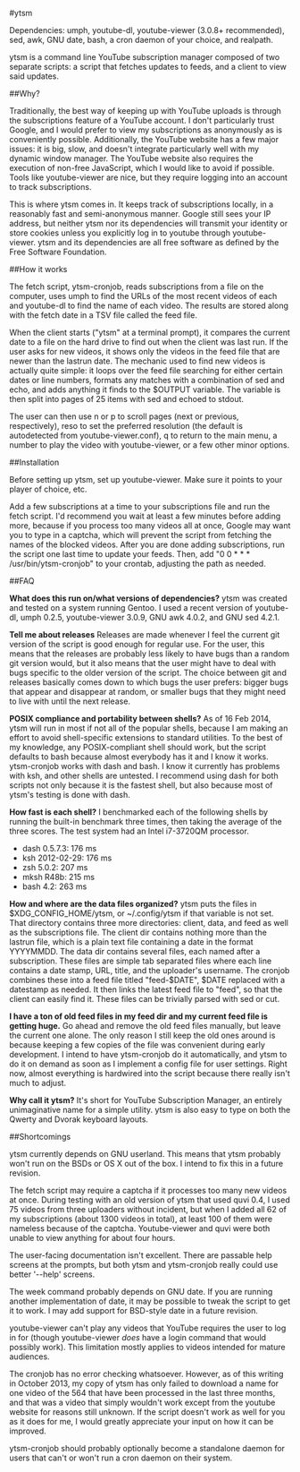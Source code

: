 #ytsm

Dependencies: umph, youtube-dl, youtube-viewer (3.0.8+ recommended), sed, awk, GNU date, bash, a cron daemon of your choice, and realpath.

ytsm is a command line YouTube subscription manager composed of two separate scripts: a script that fetches updates to feeds, and a client to view said updates.

##Why?

Traditionally, the best way of keeping up with YouTube uploads is through the subscriptions feature of a YouTube account. I don't particularly trust Google, and I would prefer to view my subscriptions as anonymously as is conveniently possible. Additionally, the YouTube website has a few major issues: it is big, slow, and doesn't integrate particularly well with my dynamic window manager. The YouTube website also requires the execution of non-free JavaScript, which I would like to avoid if possible. Tools like youtube-viewer are nice, but they require logging into an account to track subscriptions.

This is where ytsm comes in. It keeps track of subscriptions locally, in a reasonably fast and semi-anonymous manner. Google still sees your IP address, but neither ytsm nor its dependencies will transmit your identity or store cookies unless you explicitly log in to youtube through youtube-viewer. ytsm and its dependencies are all free software as defined by the Free Software Foundation.

##How it works

The fetch script, ytsm-cronjob, reads subscriptions from a file on the computer, uses umph to find the URLs of the most recent videos of each and youtube-dl to find the name of each video. The results are stored along with the fetch date in a TSV file called the feed file.

When the client starts ("ytsm" at a terminal prompt), it compares the current date to a file on the hard drive to find out when the client was last run. If the user asks for new videos, it shows only the videos in the feed file that are newer than the lastrun date. The mechanic used to find new videos is actually quite simple: it loops over the feed file searching for either certain dates or line numbers, formats any matches with a combination of sed and echo, and adds anything it finds to the $OUTPUT variable. The variable is then split into pages of 25 items with sed and echoed to stdout.

The user can then use n or p to scroll pages (next or previous, respectively), reso to set the preferred resolution (the default is autodetected from youtube-viewer.conf), q to return to the main menu, a number to play the video with youtube-viewer, or a few other minor options.

##Installation

Before setting up ytsm, set up youtube-viewer. Make sure it points to your player of choice, etc.

Add a few subscriptions at a time to your subscriptions file and run the fetch script. I'd recommend you wait at least a few minutes before adding more, because if you process too many videos all at once, Google may want you to type in a captcha, which will prevent the script from fetching the names of the blocked videos. After you are done adding subscriptions, run the script one last time to update your feeds. Then, add "0 0 * * * /usr/bin/ytsm-cronjob" to your crontab, adjusting the path as needed.

##FAQ

<b>What does this run on/what versions of dependencies?</b>
ytsm was created and tested on a system running Gentoo. I used a recent version of youtube-dl, umph 0.2.5, youtube-viewer 3.0.9, GNU awk 4.0.2, and GNU sed 4.2.1.

<b>Tell me about releases</b>
Releases are made whenever I feel the current git version of the script is good enough for regular use. For the user, this means that the releases are probably less likely to have bugs than a random git version would, but it also means that the user might have to deal with bugs specific to the older version of the script. The choice between git and releases basically comes down to which bugs the user prefers: bigger bugs that appear and disappear at random, or smaller bugs that they might need to live with until the next release.

<b>POSIX compliance and portability between shells?</b>
As of 16 Feb 2014, ytsm will run in most if not all of the popular shells, because I am making an effort to avoid shell-specific extensions to standard utilities. To the best of my knowledge, any POSIX-compliant shell should work, but the script defaults to bash because almost everybody has it and I know it works. ytsm-cronjob works with dash and bash. I know it currently has problems with ksh, and other shells are untested. I recommend using dash for both scripts not only because it is the fastest shell, but also because most of ytsm's testing is done with dash.

<b>How fast is each shell?</b>
I benchmarked each of the following shells by running the built-in benchmark three times, then taking the average of the three scores. The test system had an Intel i7-3720QM processor.

 * dash 0.5.7.3: 176 ms
 * ksh 2012-02-29: 176 ms
 * zsh 5.0.2: 207 ms
 * mksh R48b: 215 ms
 * bash 4.2: 263 ms

<b>How and where are the data files organized?</b>
ytsm puts the files in $XDG_CONFIG_HOME/ytsm, or ~/.config/ytsm if that variable is not set. That directory contains three more directories: client, data, and feed as well as the subscriptions file. The client dir contains nothing more than the lastrun file, which is a plain text file containing a date in the format YYYYMMDD. The data dir contains several files, each named after a subscription. These files are simple tab separated files where each line contains a date stamp, URL, title, and the uploader's username. The cronjob combines these into a feed file titled "feed-$DATE", $DATE replaced with a datestamp as needed. It then links the latest feed file to "feed", so that the client can easily find it. These files can be trivially parsed with sed or cut.

<b>I have a ton of old feed files in my feed dir and my current feed file is getting huge.</b>
Go ahead and remove the old feed files manually, but leave the current one alone. The only reason I still keep the old ones around is because keeping a few copies of the file was convenient during early development. I intend to have ytsm-cronjob do it automatically, and ytsm to do it on demand as soon as I implement a config file for user settings. Right now, almost everything is hardwired into the script because there really isn't much to adjust.

<b>Why call it ytsm?</b>
It's short for YouTube Subscription Manager, an entirely unimaginative name for a simple utility. ytsm is also easy to type on both the Qwerty and Dvorak keyboard layouts.

##Shortcomings

ytsm currently depends on GNU userland. This means that ytsm probably won't run on the BSDs or OS X out of the box. I intend to fix this in a future revision.

The fetch script may require a captcha if it processes too many new videos at once. During testing with an old version of ytsm that used quvi 0.4, I used 75 videos from three uploaders without incident, but when I added all 62 of my subscriptions (about 1300 videos in total), at least 100 of them were nameless because of the captcha. Youtube-viewer and quvi were both unable to view anything for about four hours.

The user-facing documentation isn't excellent. There are passable help screens at the prompts, but both ytsm and ytsm-cronjob really could use better '--help' screens.

The week command probably depends on GNU date. If you are running another implementation of date, it may be possible to tweak the script to get it to work. I may add support for BSD-style date in a future revision.

youtube-viewer can't play any videos that YouTube requires the user to log in for (though youtube-viewer _does_ have a login command that would possibly work). This limitation mostly applies to videos intended for mature audiences.

The cronjob has no error checking whatsoever. However, as of this writing in October 2013, my copy of ytsm has only failed to download a name for one video of the 564 that have been processed in the last three months, and that was a video that simply wouldn't work except from the youtube website for reasons still unknown. If the script doesn't work as well for you as it does for me, I would greatly appreciate your input on how it can be improved.

ytsm-cronjob should probably optionally become a standalone daemon for users that can't or won't run a cron daemon on their system.
